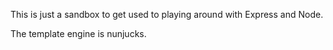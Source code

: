 This is just a sandbox to get used to playing around with Express and Node.

The template engine is nunjucks.

